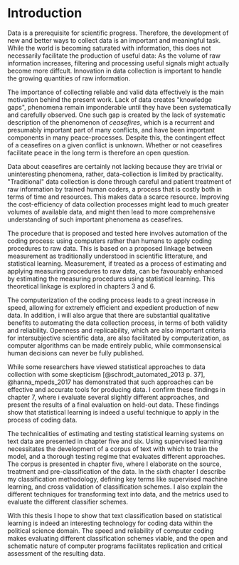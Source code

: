 
# Introduction

Data is a prerequisite for scientific progress. Therefore, the development of
new and better ways to collect data is an important and meaningful task. While
the world is becoming saturated with information, this does not necessarily
facilitate the production of useful data: As the volume of raw information
increases, filtering and processing useful signals might actually become more
diffcult. Innovation in data collection is important to handle the growing
quantities of raw information. 

The importance of collecting reliable and valid data effectively is the main
motivation behind the present work. Lack of data creates "knowledge gaps",
phenomena remain imponderable until they have been systematically and carefully
observed. One such gap is created by the lack of systematic description of the
phenomenon of _ceasefires_, which is a recurrent and presumably important part
of many conflicts, and have been important components in many peace-processes.
Despite this, the contingent effect of a ceasefires on a given conflict is
unknown. Whether or not ceasefires facilitate peace in the long term is
therefore an open question. 

Data about ceasefires are certainly not lacking because they are trivial or
uninteresting phenomena, rather, data-collection is limited by practicality.
"Traditional" data collection is done through careful and patient treatment of
raw information by trained human coders, a process that is costly both in terms
of time and resources. This makes data a scarce resource. Improving the
cost-efficiency of data collection processes might lead to much greater volumes
of available data, and might then lead to more comprehensive understanding of
such important phenomena as ceasefires.

The procedure that is proposed and tested here involves automation of the
coding process: using computers rather than humans to apply coding procedures
to raw data. This is based on a proposed linkage between measurement as
traditionally understood in scientific litterature, and statistical learning.
Measurement, if treated as a process of estimating and applying measuring
procedures to raw data, can be favourably enhanced by estimating the measuring
procedures using statistical learning. This theoretical linkage is explored in
chapters 3 and 6.

The computerization of the coding process leads to a great increase in speed,
allowing for extremely efficient and expedient production of new data.  In
addition, i will also argue that there are substantial qualitative benefits to
automating the data collection process, in terms of both validity and
reliability. Openness and replicability, which are also important criteria for
intersubjective scientific data, are also facilitated by computerization, as
computer algorithms can be made entirely public, while commonsensical human
decisions can never be fully published.

While some researchers have viewed statistical approaches to data collection
with some skepticism [@schrodt_automated_2013 p. 37], @hanna_mpeds_2017 has
demonstrated that such approaches can be effective and accurate tools for
producing data. I confirm these findings in chapter 7, where i evaluate several
slightly different approaches, and present the results of a final evaluation on
held-out data. These findings show that statistical learning is indeed a useful
technique to apply in the process of coding data.

The technicalities of estimating and testing statistical learning systems on
text data are presented in chapter five and six. Using supervised learning
necessitates the development of a corpus of text with which to train the model,
and a thorough testing regime that evaluates different approaches. The corpus
is presented in chapter five, where I elaborate on the source, treatment and
pre-classification of the data. In the sixth chapter I describe my
classification methodology, defining key terms like supervised machine
learning, and cross validation of classification schemes. I also explain the
different techniques for transforming text into data, and the metrics used to
evaluate the different classifier schemes. 

With this thesis I hope to show that text classification based on statistical
learning is indeed an interesting technology for coding data within the
political science domain. The speed and reliability of computer coding makes
evaluating different classification schemes viable, and the open and schematic
nature of computer programs facilitates replication and critical assessment of
the resulting data. 
